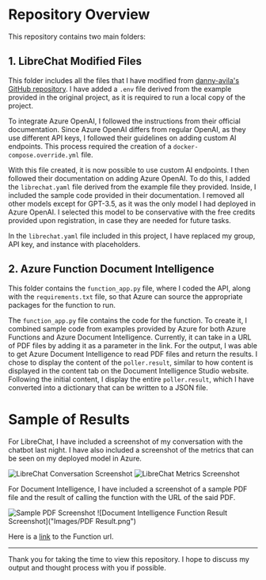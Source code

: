# Repository Overview

This repository contains two main folders:

## 1. LibreChat Modified Files

This folder includes all the files that I have modified from [danny-avila's GitHub repository](https://github.com/danny-avila/LibreChat). I have added a `.env` file derived from the example provided in the original project, as it is required to run a local copy of the project.

To integrate Azure OpenAI, I followed the instructions from their official documentation. Since Azure OpenAI differs from regular OpenAI, as they use different API keys, I followed their guidelines on adding custom AI endpoints. This process required the creation of a `docker-compose.override.yml` file.

With this file created, it is now possible to use custom AI endpoints. I then followed their documentation on adding Azure OpenAI. To do this, I added the `librechat.yaml` file derived from the example file they provided. Inside, I included the sample code provided in their documentation. I removed all other models except for GPT-3.5, as it was the only model I had deployed in Azure OpenAI. I selected this model to be conservative with the free credits provided upon registration, in case they are needed for future tasks.

In the `librechat.yaml` file included in this project, I have replaced my group, API key, and instance with placeholders.

## 2. Azure Function Document Intelligence

This folder contains the `function_app.py` file, where I coded the API, along with the `requirements.txt` file, so that Azure can source the appropriate packages for the function to run.

The `function_app.py` file contains the code for the function. To create it, I combined sample code from examples provided by Azure for both Azure Functions and Azure Document Intelligence. Currently, it can take in a URL of PDF files by adding it as a parameter in the link. For the output, I was able to get Azure Document Intelligence to read PDF files and return the results. I chose to display the content of the `poller.result`, similar to how content is displayed in the content tab on the Document Intelligence Studio website. Following the initial content, I display the entire `poller.result`, which I have converted into a dictionary that can be written to a JSON file.

# Sample of Results

For LibreChat, I have included a screenshot of my conversation with the chatbot last night. I have also included a screenshot of the metrics that can be seen on my deployed model in Azure.

![LibreChat Conversation Screenshot]("Images/Conversation.png")
![LibreChat Metrics Screenshot]("Images/Metrics.png")

For Document Intelligence, I have included a screenshot of a sample PDF file and the result of calling the function with the URL of the said PDF.

![Sample PDF Screenshot]("Images/Source.png")
![Document Intelligence Function Result Screenshot]("Images/PDF Result.png")

Here is a [link](https://alorsfunctiontest2.azurewebsites.net/api/alors_http_trigger?code=aYWCvnbbA5fN60VxqvZ_usUqlxXBVYp52Dofp5ubNNF_AzFueUtt0A%3D%3D) to the Function url.

---

Thank you for taking the time to view this repository. I hope to discuss my output and thought process with you if possible.
